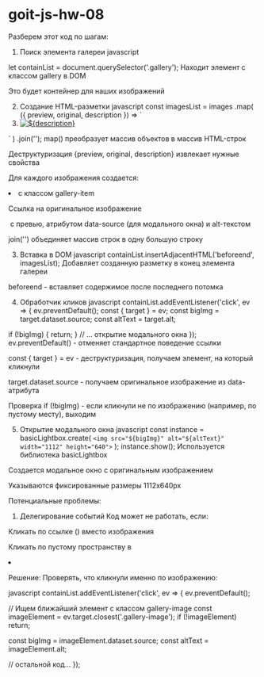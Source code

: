 # goit-js-hw-08

Разберем этот код по шагам:

1. Поиск элемента галереи javascript

let containList = document.querySelector('.gallery'); Находит элемент с классом
gallery в DOM

Это будет контейнер для наших изображений

2. Создание HTML-разметки javascript const imagesList = images .map( ({ preview,
original, description }) => `<li class="gallery-item">
<a class="gallery-link" href="${original}"> <img
      class="gallery-image"
      src="${preview}"
      data-source="${original}"
      alt="${description}" /> </a>
</li>`
  )
  .join('');
map() преобразует массив объектов в массив HTML-строк

Деструктуризация {preview, original, description} извлекает нужные свойства

Для каждого изображения создается:

<li> с классом gallery-item

Ссылка <a> на оригинальное изображение

<img> с превью, атрибутом data-source (для модального окна) и alt-текстом

join('') объединяет массив строк в одну большую строку

3. Вставка в DOM javascript containList.insertAdjacentHTML('beforeend',
   imagesList); Добавляет созданную разметку в конец элемента галереи

beforeend - вставляет содержимое после последнего потомка

4. Обработчик кликов javascript containList.addEventListener('click', ev => {
   ev.preventDefault(); const { target } = ev; const bigImg =
   target.dataset.source; const altText = target.alt;

if (!bigImg) { return; } // ... открытие модального окна });
ev.preventDefault() - отменяет стандартное поведение ссылки

const { target } = ev - деструктуризация, получаем элемент, на который кликнули

target.dataset.source - получаем оригинальное изображение из data-атрибута

Проверка if (!bigImg) - если кликнули не по изображению (например, по пустому
месту), выходим

5. Открытие модального окна javascript const instance = basicLightbox.create(
   `<img src="${bigImg}" alt="${altText}" width="1112" height="640">` );
   instance.show(); Используется библиотека basicLightbox

Создается модальное окно с оригинальным изображением

Указываются фиксированные размеры 1112x640px

Потенциальные проблемы:

1. Делегирование событий Код может не работать, если:

Кликать по ссылке (<a>) вместо изображения

Кликать по пустому пространству в <li>

Решение: Проверять, что кликнули именно по изображению:

javascript containList.addEventListener('click', ev => { ev.preventDefault();

// Ищем ближайший элемент с классом gallery-image const imageElement =
ev.target.closest('.gallery-image'); if (!imageElement) return;

const bigImg = imageElement.dataset.source; const altText = imageElement.alt;

// остальной код... });
